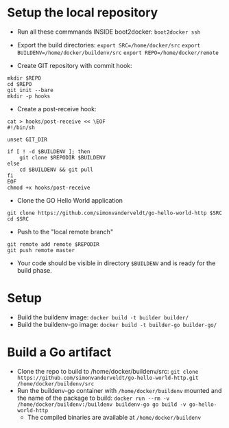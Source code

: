 # Setup the local repository

- Run all these commmands INSIDE boot2docker:
`boot2docker ssh`

- Export the build directories:
`export SRC=/home/docker/src`
`export BUILDENV=/home/docker/buildenv/src`
`export REPO=/home/docker/remote`

- Create GIT repository with commit hook:
```
mkdir $REPO
cd $REPO
git init --bare
mkdir -p hooks
```

- Create a post-receive hook:
```
cat > hooks/post-receive << \EOF
#!/bin/sh

unset GIT_DIR

if [ ! -d $BUILDENV ]; then
    git clone $REPODIR $BUILDENV
else
    cd $BUILDENV && git pull
fi
EOF
chmod +x hooks/post-receive
```

- Clone the GO Hello World application
```
git clone https://github.com/simonvanderveldt/go-hello-world-http $SRC
cd $SRC
```

- Push to the "local remote branch"
```
git remote add remote $REPODIR
git push remote master
```

- Your code should be visible in directory `$BUILDENV` and is ready for the build phase.

# Setup

- Build the buildenv image: `docker build -t builder builder/`
- Build the buildenv-go image: `docker build -t builder-go builder-go/`


# Build a Go artifact
- Clone the repo to build to /home/docker/buildenv/src: `git clone https://github.com/simonvanderveldt/go-hello-world-http.git /home/docker/buildenv/src`
- Run the buildenv-go container with `/home/docker/buildenv` mounted and the name of the package to build: `docker run --rm -v /home/docker/buildenv:/buildenv buildenv-go go build -v go-hello-world-http`
  - The compiled binaries are available at `/home/docker/buildenv`
